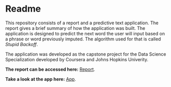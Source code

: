 # Readme

This repository consists of a report and a predictive text application. The report gives a brief summary of how the application was built. The application is designed to predict the next word the user will input based on a phrase or word previously imputed. The algorithm used for that is called *Stupid Backoff*.

The application was developed as the capstone project for the Data Science Specialization developed by Coursera and Johns Hopkins Univerity.

**The report can be accessed here:** [Report](http://nbviewer.jupyter.org/github/dylanjcastillo/predictive_text_capstone/blob/master/predictive_text_app.ipynb).

**Take a look at the app here:** [App](https://dylanjcastillo.shinyapps.io/predictive_text_app/).